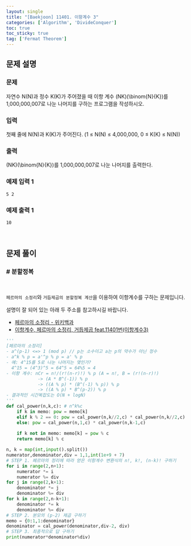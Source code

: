 ```yaml
---
layout: single
title: "[Baekjoon] 11401. 이항계수 3"
categories: ['Algorithm', 'DivideConquer']
toc: true
toc_sticky: true
tag: ['Fermat Theorem']
---
```


## 문제 설명

### 문제

자연수 N\(N\)과 정수 K\(K\)가 주어졌을 때 이항 계수 (NK)\(\binom{N}{K}\)를 1,000,000,007로 나눈 나머지를 구하는 프로그램을 작성하시오.

### 입력

첫째 줄에 N\(N\)과 K\(K\)가 주어진다. (1 ≤ N\(N\) ≤ 4,000,000, 0 ≤ K\(K\) ≤ N\(N\))

### 출력

 (NK)\(\binom{N}{K}\)를 1,000,000,007로 나눈 나머지를 출력한다.

### 예제 입력 1 

```
5 2
```

### 예제 출력 1 

```
10
```

<br>

## 문제 풀이

### \# 분할정복

<br>

`페르마의 소정리`와 `거듭제곱의 분할정복 계산`을 이용하여 이항계수를 구하는 문제입니다. 

설명이 잘 되어 있는 아래 두 주소를 참고하시길 바랍니다. 

* [페르마의 소정리 - 위키백과](https://ko.wikipedia.org/wiki/%ED%8E%98%EB%A5%B4%EB%A7%88%EC%9D%98_%EC%86%8C%EC%A0%95%EB%A6%AC)
* [이항계수, 페르마의 소정리, 거듭제곱 feat.11401번(이항계수3)](https://cru6548.tistory.com/23)

```python
'''
[페르마의 소정리]
- a^(p-1) <=> 1 (mod p) // p는 소수이고 a는 p의 약수가 아닌 정수
- a^k % p = a'^p % p = a' % p
- 예: 4^15를 5로 나눈 나머지는 몇인가?
  4^15 = (4^3)^5 = 64^5 = 64%5 = 4
- 이항 계수: nCr = n!/(r!(n-r)!) % p (A = n!, B = (r!(n-r)!)
            -> (A * B^(-1)) % p
            -> ((A % p) * (B^(-1) % p)) % p
            -> ((A % p) * B^(p-2)) % p
- 결과적인 시간복잡도는 O(N + logN)
'''
def cal_power(n,k,c): # n^k%c
    if k in memo: pow = memo[k]
    elif k % 2 == 0: pow = cal_power(n,k//2,c) * cal_power(n,k//2,c)
    else: pow = cal_power(n,1,c) * cal_power(n,k-1,c)
    
    if k not in memo: memo[k] = pow % c
    return memo[k] % c

n, k = map(int,input().split())
numerator,denominator,div = 1,1,int(1e+9 + 7)
# STEP 1. 페르마의 정리에 따라 얻은 이항계수 변환식의 n!, k!, (n-k)! 구하기
for i in range(2,n+1):
    numerator *= i
    numerator %= div
for j in range(2,k+1):
    denominator *= j
    denominator %= div
for k in range(2,n-k+1):
    denominator *= k
    denominator %= div
# STEP 2. 분모의 (p-2) 제곱 구하기
memo = {0:1,1:denominator}
denominator = cal_power(denominator,div-2, div)
# STEP 3. 최종적으로 답 구하기
print(numerator*denominator%div)
```



